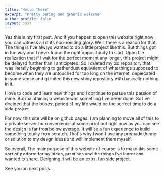 ```yaml
---
title: "Hello There"
excerpt: "Pretty boring and generic welcome"
author_profile: false
layout: post
---
```



Yes this is my first post. And if you happen to open this website right now you can witness all of its non-existing glory.
Well, there is a reason for that. The thing is I've always wanted to do a little project like this. But things got in the way and I never found 
the right oppourtunity to start. Upon the realization that if I wait for the perfect moment any longer, this project might be delayed further than I 
anticipated. So I deleted my old repository that was literally beginning to gather dust equivalent of what things supposed to become when they are untouched 
for too long on the internet, deprecated in some sense and git inited this new shiny repository with basically nothing in it.

I love to code and learn new things and I continue to pursue this passion of mine. But maintaining a website was something I've never done. 
So I've decided that the busiest period of my life would be the perfect time to do a side project. 

For now, this site will be on github pages. I am planning to move all of this to a private server for convenience at some point but right now as you 
can see the design is far from below average. It will be a fun experience to build something totally from scratch. 
That's why I won't use any premade theme or solution to my design ideas and will implement them myself. 

So overall, The main purpose of this website of course is to make this some sort of platform for my ideas, practises and the things I've learnt and wanted to share.
Designing it will be an extra, fun side project. 


See you on next posts.

